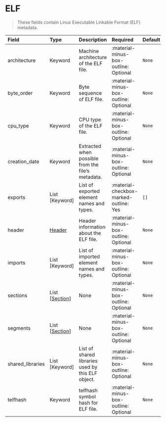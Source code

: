 [comment]: # (AUTOGENERATED MARKDOWN CONTENT)
# ELF
> These fields contain Linux Executable Linkable Format (ELF) metadata.

| Field | Type | Description | Required | Default |
| :--- | :--- | :--- | :--- | :--- |
| architecture | Keyword | Machine architecture of the ELF file. | :material-minus-box-outline: Optional | `None` |
| byte_order | Keyword | Byte sequence of ELF file. | :material-minus-box-outline: Optional | `None` |
| cpu_type | Keyword | CPU type of the ELF file. | :material-minus-box-outline: Optional | `None` |
| creation_date | Keyword | Extracted when possible from the file’s metadata. | :material-minus-box-outline: Optional | `None` |
| exports | List [Keyword] | List of exported element names and types. | :material-checkbox-marked-outline: Yes | `[]` |
| header | [Header](/howler/odm/class/header) | Header information about the ELF file. | :material-minus-box-outline: Optional | `None` |
| imports | List [Keyword] | List of imported element names and types. | :material-minus-box-outline: Optional | `None` |
| sections | List [[Section](/howler/odm/class/section)] | None | :material-minus-box-outline: Optional | `None` |
| segments | List [[Section](/howler/odm/class/section)] | None | :material-minus-box-outline: Optional | `None` |
| shared_libraries | List [Keyword] | List of shared libraries used by this ELF object. | :material-minus-box-outline: Optional | `None` |
| telfhash | Keyword | telfhash symbol hash for ELF file. | :material-minus-box-outline: Optional | `None` |